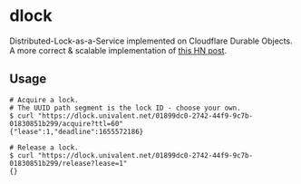 # dlock

Distributed-Lock-as-a-Service implemented on Cloudflare Durable Objects. A more correct & scalable implementation of [this HN post](https://news.ycombinator.com/item?id=31764026).

## Usage

```
# Acquire a lock.
# The UUID path segment is the lock ID - choose your own.
$ curl "https://dlock.univalent.net/01899dc0-2742-44f9-9c7b-01830851b299/acquire?ttl=60"
{"lease":1,"deadline":1655572186}

# Release a lock.
$ curl "https://dlock.univalent.net/01899dc0-2742-44f9-9c7b-01830851b299/release?lease=1"
{}
```
